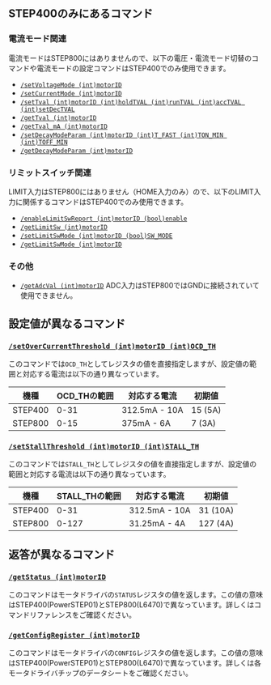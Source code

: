## STEP400のみにあるコマンド
### 電流モード関連
電流モードはSTEP800にはありませんので、以下の電圧・電流モード切替のコマンドや電流モードの設定コマンドはSTEP400でのみ使用できます。
- [`/setVoltageMode (int)motorID`](https://ponoor.com/docs/step-series/osc-command-reference/voltage-and-current-mode-settings/#setvoltagemode_intmotorid)
- [`/setCurrentMode (int)motorID`](https://ponoor.com/docs/step-series/osc-command-reference/voltage-and-current-mode-settings/#setcurrentmode_intmotorid)
- [`/setTval (int)motorID (int)holdTVAL (int)runTVAL (int)accTVAL (int)setDecTVAL`](https://ponoor.com/docs/step-series/osc-command-reference/voltage-and-current-mode-settings/#settval_intmotorid_intholdtval_intruntval_intacctval_intsetdectval)
- [`/getTval (int)motorID`](https://ponoor.com/docs/step-series/osc-command-reference/voltage-and-current-mode-settings/#gettval_intmotorid)
- [`/getTval_mA (int)motorID`](https://ponoor.com/docs/step-series/osc-command-reference/voltage-and-current-mode-settings/#gettval_ma_intmotorid)
- [`/setDecayModeParam (int)motorID (int)T_FAST (int)TON_MIN (int)TOFF_MIN`](https://ponoor.com/docs/step-series/osc-command-reference/voltage-and-current-mode-settings/#setdecaymodeparam_intmotorid_intt_fast_intton_min_inttoff_min)
- [`/getDecayModeParam (int)motorID`](https://ponoor.com/docs/step-series/osc-command-reference/voltage-and-current-mode-settings/#getdecaymodeparam_intmotorid)

### リミットスイッチ関連
LIMIT入力はSTEP800にはありません（HOME入力のみ）ので、以下のLIMIT入力に関係するコマンドはSTEP400でのみ使用できます。
- [`/enableLimitSwReport (int)motorID (bool)enable`](https://ponoor.com/docs/step-series/osc-command-reference/home-limit-sensors/#enablelimitswreport_intmotorid_boolenable)
- [`/getLimitSw (int)motorID`](https://ponoor.com/docs/step-series/osc-command-reference/home-limit-sensors/#getlimitsw_intmotorid)
- [`/setLimitSwMode (int)motorID (bool)SW_MODE`](https://ponoor.com/docs/step-series/osc-command-reference/home-limit-sensors/#setlimitswmode_intmotorid_boolsw_mode)
- [`/getLimitSwMode (int)motorID`](https://ponoor.com/docs/step-series/osc-command-reference/home-limit-sensors/#getlimitswmode_intmotorid)


### その他
- [`/getAdcVal (int)motorID`](https://ponoor.com/docs/step-series/osc-command-reference/motordriver-settings/#getadcval_intmotorid)
ADC入力はSTEP800ではGNDに接続されていて使用できません。

## 設定値が異なるコマンド
###  [`/setOverCurrentThreshold (int)motorID (int)OCD_TH`](https://ponoor.com/docs/step-series/osc-command-reference/alarm-settings/#setovercurrentthreshold_intmotorid_intocd_th)

このコマンドでは`OCD_TH`としてレジスタの値を直接指定しますが、設定値の範囲と対応する電流は以下の通り異なっています。

| 機種 | OCD_THの範囲 | 対応する電流 | 初期値 |
| --- | --- | --- | --- |
| STEP400 | 0-31 | 312.5mA - 10A | 15 (5A) |
| STEP800 | 0-15 | 375mA - 6A | 7 (3A) |

### [`/setStallThreshold (int)motorID (int)STALL_TH`](https://ponoor.com/docs/step-series/osc-command-reference/alarm-settings/#setstallthreshold_intmotorid_intstall_th)

このコマンドでは`STALL_TH`としてレジスタの値を直接指定しますが、設定値の範囲と対応する電流は以下の通り異なっています。

| 機種 | STALL_THの範囲 | 対応する電流 | 初期値 |
| --- | --- | --- | --- |
| STEP400 | 0-31 | 312.5mA - 10A | 31 (10A) |
| STEP800 | 0-127 | 31.25mA - 4A | 127 (4A) |

## 返答が異なるコマンド
### [`/getStatus (int)motorID`](https://ponoor.com/docs/step-series/osc-command-reference/motordriver-settings/#getstatus_intmotorid)
このコマンドはモータドライバの`STATUS`レジスタの値を返します。この値の意味はSTEP400(PowerSTEP01)とSTEP800(L6470)で異なっています。詳しくはコマンドリファレンスをご確認ください。

### [`/getConfigRegister (int)motorID`](https://ponoor.com/docs/step-series/osc-command-reference/motordriver-settings/#getconfigregister_intmotorid)
このコマンドはモータドライバの`CONFIG`レジスタの値を返します。この値の意味はSTEP400(PowerSTEP01)とSTEP800(L6470)で異なっています。詳しくは各モータドライバチップのデータシートをご確認ください。




